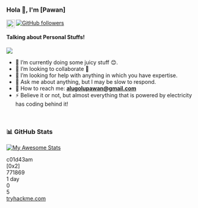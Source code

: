 ### Hola 👋, I'm [Pawan]

<a href="https://www.linkedin.com/in/apawan/">
  <img align="left" alt="Pawan's LinkedIn" width="22px" src="https://cdn-icons-png.flaticon.com/512/174/174857.png" />
</a>

[![GitHub followers](https://img.shields.io/github/followers/c01d43am.svg?style=social&label=Follow)](https://github.com/c01d43am?tab=followers)

#### Talking about Personal Stuffs!

<img src='https://user-images.githubusercontent.com/57133330/188281408-c67df9ee-fd1f-4b37-833b-f02848f1ce02.gif' align='middle'>

- 🔭 I’m currently doing some juicy stuff 😊.
- 👯 I’m looking to collaborate 🤘
- 🤔 I’m looking for help with anything in which you have expertise.
- 💬 Ask me about anything, but I may be slow to respond.
- 📧 How to reach me: **alugolupawan@gmail.com**
- ⚡ Believe it or not, but almost everything that is powered by electricity has coding behind it!

</br>

### 📊 GitHub Stats
[![My Awesome Stats](https://awesome-github-stats.azurewebsites.net/user-stats/c01d43am?cardType=octocat&theme=dark&preferLogin=true)](https://git.io/awesome-stats-card)

<div id="thm-badge" role="button" tabindex="0" aria-label="user avatar">
  <div class="thm-avatar-outer">
    <div class="thm-avatar"></div>
  </div>
  <div class="badge-user-details">
    <div class="title-wrapper">
      <span class="user_name">c01d43am</span>
      <div>
        <i class="fa-solid fa-bolt-lightning rank-icon"></i>
        <span class="rank-title">[0x2]</span>
      </div>
    </div>
    <div class="details-wrapper">
      <div class="details-icon-wrapper">
        <i class="fa-solid fa-trophy detail-icons trophy-icon"></i>
        <span class="details-text">771869</span>
      </div>
      <div class="details-icon-wrapper">
        <i class="fa-solid fa-fire detail-icons fire-icon"></i>
        <span class="details-text">1 day</span>
      </div>
      <div class="details-icon-wrapper">
        <i class="fa-solid fa-award detail-icons award-icon"></i>
        <span class="details-text">0</span>
      </div>
      <div class="details-icon-wrapper">
        <i class="fa-solid fa-door-closed detail-icons door-closed-icon"></i>
        <span class="details-text">5</span>
      </div>
    </div>
    <a href="https://tryhackme.com/p/c01d43am" class="thm-link" target="_blank">tryhackme.com</a>
  </div>
</div>
